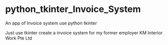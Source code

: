 # python_tkinter_Invoice_System
An app of Invoice system use python tkinter


Just use tkinter create a invoice system for my former employer KM Interior Work Pte Ltd
